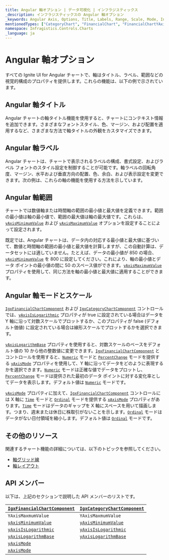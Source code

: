 ```yaml
---
title: Angular 軸オプション | データ可視化 | インフラジスティックス
_description: インフラジスティックスの Angular 軸オプション
_keywords: Angular Axis, Options, Title, Labels, Range, Scale, Mode, Infragistics, Angular 軸, オプション, タイトル, ラベル、範囲, スケール, モード, インフラジスティックス
mentionedTypes: ["CategoryChart", "FinancialChart", "FinancialChartYAxisMode", "FinancialChartXAxisMode"]
namespace: Infragistics.Controls.Charts
_language: ja
---
```


# Angular 軸オプション

すべての Ignite UI for Angular チャートで、軸はタイトル、ラベル、範囲などの視覚的構成のプロパティを提供します。これらの機能は、以下の例で示されています。

## Angular 軸タイトル

Angular チャートの軸タイトル機能を使用すると、チャートにコンテキスト情報を追加できます。さまざまなフォントスタイル、色、マージン、および配置を適用するなど、さまざまな方法で軸タイトルの外観をカスタマイズできます。

<code-view style="height: 450px"
           data-demos-base-url="{environment:dvDemosBaseUrl}"
           iframe-src="{environment:dvDemosBaseUrl}/charts/category-chart-axis-titles"
           alt="Angular 軸タイトルの例"
           github-src="charts/category-chart/axis-titles">
</code-view>

<div class="divider--half"></div>

## Angular 軸ラベル

Angular チャートは、チャートで表示されるラベルの構成、書式設定、およびラベル フォントのスタイル設定を制御することが可能です。軸ラベルの回転角度、マージン、水平および垂直方向の配置、色、余白、および表示設定を変更できます。次の例は、これらの軸の機能を使用する方法を示しています。

<code-view style="height: 450px"
           data-demos-base-url="{environment:dvDemosBaseUrl}"
           iframe-src="{environment:dvDemosBaseUrl}/charts/category-chart-axis-labels"
           alt="Angular 軸ラベルの例"
           github-src="charts/category-chart/axis-labels">
</code-view>

<div class="divider--half"></div>

## Angular 軸範囲

チャートでは数値軸または時間軸の範囲の最小値と最大値を定義できます。範囲の最小値は軸の最小値で、範囲の最大値は軸の最大値です。これらは、[`yAxisMinimumValue`]({environment:dvApiBaseUrl}/products/ignite-ui-angular/api/docs/typescript/latest/classes/igxcategorychartcomponent.html#yaxisminimumvalue) および [`yAxisMaximumValue`]({environment:dvApiBaseUrl}/products/ignite-ui-angular/api/docs/typescript/latest/classes/igxcategorychartcomponent.html#yaxismaximumvalue) オプションを設定することによって設定されます。

既定では、Angular チャートは、データ内の対応する最小値と最大値に基づいて、数値と時間軸の範囲の最小値と最大値を計算しますが、この自動計算は、データセットには適していません。たとえば、データの最小値が 850 の場合、[`yAxisMinimumValue`]({environment:dvApiBaseUrl}/products/ignite-ui-angular/api/docs/typescript/latest/classes/igxcategorychartcomponent.html#yaxisminimumvalue) を 800 に設定してください。これにより、軸の最小値とデータ ポイントの最小値の間に 50 のスペース値ができます。[`yAxisMaximumValue`]({environment:dvApiBaseUrl}/products/ignite-ui-angular/api/docs/typescript/latest/classes/igxcategorychartcomponent.html#yaxismaximumvalue) プロパティを使用して、同じ方法を軸の最小値と最大値に適用することができます。

<code-view style="height: 450px"
           data-demos-base-url="{environment:dvDemosBaseUrl}"
           iframe-src="{environment:dvDemosBaseUrl}/charts/category-chart-axis-range"
           alt="Angular 軸範囲の例"
           github-src="charts/category-chart/axis-range">
</code-view>

<div class="divider--half"></div>

## Angular 軸モードとスケール

[`IgxFinancialChartComponent`]({environment:dvApiBaseUrl}/products/ignite-ui-angular/api/docs/typescript/latest/classes/igxfinancialchartcomponent.html) および [`IgxCategoryChartComponent`]({environment:dvApiBaseUrl}/products/ignite-ui-angular/api/docs/typescript/latest/classes/igxcategorychartcomponent.html) コントロールでは、[`yAxisIsLogarithmic`]({environment:dvApiBaseUrl}/products/ignite-ui-angular/api/docs/typescript/latest/classes/igxcategorychartcomponent.html#yaxisislogarithmic) プロパティが true に設定されている場合はデータを Y 軸に沿って対数スケールでプロットするか、このプロパティが false (デフォルト価値) に設定されている場合は線形スケールでプロットするかを選択できます。

[`yAxisLogarithmBase`]({environment:dvApiBaseUrl}/products/ignite-ui-angular/api/docs/typescript/latest/classes/igxcategorychartcomponent.html#yaxislogarithmbase) プロパティを使用すると、対数スケールのベースをデフォルト値の 10 から他の整数値に変更できます。[`IgxFinancialChartComponent`]({environment:dvApiBaseUrl}/products/ignite-ui-angular/api/docs/typescript/latest/classes/igxfinancialchartcomponent.html) とコントロールを使用すると、[`Numeric`]({environment:dvApiBaseUrl}/products/ignite-ui-angular/api/docs/typescript/latest/enums/financialchartyaxismode.html#numeric) モードと [`PercentChange`]({environment:dvApiBaseUrl}/products/ignite-ui-angular/api/docs/typescript/latest/enums/financialchartyaxismode.html#percentchange) モードを提供する [`yAxisMode`]({environment:dvApiBaseUrl}/products/ignite-ui-angular/api/docs/typescript/latest/classes/igxfinancialchartcomponent.html#yaxismode) プロパティを使用して、Y 軸に沿ってデータをどのように表現するかを選択できます。[`Numeric`]({environment:dvApiBaseUrl}/products/ignite-ui-angular/api/docs/typescript/latest/enums/financialchartyaxismode.html#numeric) モードは正確な値でデータをプロットし、[`PercentChange`]({environment:dvApiBaseUrl}/products/ignite-ui-angular/api/docs/typescript/latest/enums/financialchartyaxismode.html#percentchange) モードは提供された最初のデータ ポイントに対する変化率としてデータを表示します。デフォルト値は [`Numeric`]({environment:dvApiBaseUrl}/products/ignite-ui-angular/api/docs/typescript/latest/enums/financialchartyaxismode.html#numeric) モードです。

[`yAxisMode`]({environment:dvApiBaseUrl}/products/ignite-ui-angular/api/docs/typescript/latest/classes/igxfinancialchartcomponent.html#yaxismode) プロパティに加えて、[`IgxFinancialChartComponent`]({environment:dvApiBaseUrl}/products/ignite-ui-angular/api/docs/typescript/latest/classes/igxfinancialchartcomponent.html) コントロールには X 軸に [`Time`]({environment:dvApiBaseUrl}/products/ignite-ui-angular/api/docs/typescript/latest/enums/financialchartxaxismode.html#time) モードと [`Ordinal`]({environment:dvApiBaseUrl}/products/ignite-ui-angular/api/docs/typescript/latest/enums/financialchartxaxismode.html#ordinal) モードを提供する [`xAxisMode`]({environment:dvApiBaseUrl}/products/ignite-ui-angular/api/docs/typescript/latest/classes/igxfinancialchartcomponent.html#xaxismode) プロパティがあります。[`Time`]({environment:dvApiBaseUrl}/products/ignite-ui-angular/api/docs/typescript/latest/enums/financialchartxaxismode.html#time) モードはデータのギャップを X 軸にスペースを用いて描画します。つまり、週末または休日に株取引がないことを示します。[`Ordinal`]({environment:dvApiBaseUrl}/products/ignite-ui-angular/api/docs/typescript/latest/enums/financialchartxaxismode.html#ordinal) モードはデータがない日付領域を縮小します。デフォルト値は [`Ordinal`]({environment:dvApiBaseUrl}/products/ignite-ui-angular/api/docs/typescript/latest/enums/financialchartxaxismode.html#ordinal) モードです。

<code-view style="height: 450px"
           data-demos-base-url="{environment:dvDemosBaseUrl}"
           iframe-src="{environment:dvDemosBaseUrl}/charts/financial-chart-axis-types"
           alt="Angular 軸範囲の例"
           github-src="charts/financial-chart/axis-types">
</code-view>

<div class="divider--half"></div>

## その他のリソース

関連するチャート機能の詳細については、以下のトピックを参照してください。

-   [軸グリッド線](chart-axis-gridlines.md)
-   [軸レイアウト](chart-axis-layouts.md)

## API メンバー

以下は、上記のセクションで説明した API メンバーのリストです。

| [`IgxFinancialChartComponent`]({environment:dvApiBaseUrl}/products/ignite-ui-angular/api/docs/typescript/latest/classes/igxfinancialchartcomponent.html)           | [`IgxCategoryChartComponent`]({environment:dvApiBaseUrl}/products/ignite-ui-angular/api/docs/typescript/latest/classes/igxcategorychartcomponent.html)             |
| ------------------------------------------------------------------------------------------------------------------------------------------------------------------ | ------------------------------------------------------------------------------------------------------------------------------------------------------------------ |
| `YAxisMaxmumValue`                                                                                                                                                 | `YAxisMaxmumValue`                                                                                                                                                 |
| [`yAxisMinimumValue`]({environment:dvApiBaseUrl}/products/ignite-ui-angular/api/docs/typescript/latest/classes/igxcategorychartcomponent.html#yaxisminimumvalue)   | [`yAxisMinimumValue`]({environment:dvApiBaseUrl}/products/ignite-ui-angular/api/docs/typescript/latest/classes/igxcategorychartcomponent.html#yaxisminimumvalue)   |
| [`yAxisIsLogarithmic`]({environment:dvApiBaseUrl}/products/ignite-ui-angular/api/docs/typescript/latest/classes/igxcategorychartcomponent.html#yaxisislogarithmic) | [`yAxisIsLogarithmic`]({environment:dvApiBaseUrl}/products/ignite-ui-angular/api/docs/typescript/latest/classes/igxcategorychartcomponent.html#yaxisislogarithmic) |
| [`yAxisLogarithmBase`]({environment:dvApiBaseUrl}/products/ignite-ui-angular/api/docs/typescript/latest/classes/igxcategorychartcomponent.html#yaxislogarithmbase) | [`yAxisLogarithmBase`]({environment:dvApiBaseUrl}/products/ignite-ui-angular/api/docs/typescript/latest/classes/igxcategorychartcomponent.html#yaxislogarithmbase) |
| [`yAxisMode`]({environment:dvApiBaseUrl}/products/ignite-ui-angular/api/docs/typescript/latest/classes/igxfinancialchartcomponent.html#yaxismode)                  |                                                                                                                                                                    |
| [`xAxisMode`]({environment:dvApiBaseUrl}/products/ignite-ui-angular/api/docs/typescript/latest/classes/igxfinancialchartcomponent.html#xaxismode)                  |                                                                                                                                                                    |
